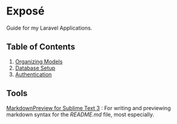 # Exposé
Guide for my Laravel Applications.

## Table of Contents
1. [Organizing Models](https://github.com/Lavendar77/Expose/tree/organizing-models)
2. [Database Setup](https://github.com/Lavendar77/Expose/tree/database-setup)
3. [Authentication](https://github.com/Lavendar77/Expose/tree/authentication-setup)

## Tools
[MarkdownPreview for Sublime Text 3](https://facelessuser.github.io/MarkdownPreview/) 
: For writing and previewing markdown syntax for the *README.md* file, most especially.
